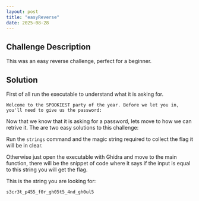 ```yaml
---
layout: post
title: "easyReverse"
date: 2025-08-28
---
```


## Challenge Description
This was an easy reverse challenge, perfect for a beginner. 

## Solution
First of all run the executable to understand what it is asking for.

`Welcome to the SPOOKIEST party of the year. Before we let you in, you'll need to give us the password: ` 

Now that we know that it is asking for a password, lets move to how we can retrive it. The are two easy solutions to this challenge:

Run the `strings` command and the magic string required to collect the flag it will be in clear.

Otherwise just open the executable with Ghidra and move to the main function, there will be the snippet of code where it says if the input is equal to this string you will get the flag.

This is the string you are looking for:

`s3cr3t_p455_f0r_gh05t5_4nd_gh0ul5`